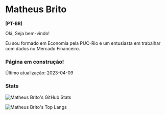 # Matheus Brito

<b>[PT-BR]</b>

Olá, Seja bem-vindo!

Eu sou formado em Economia pela PUC-Rio e um entusiasta em trabalhar com dados no Mercado Financeiro.

### Página em construção!

Último atualização: 2023-04-09

### Stats

![Matheus Brito's GitHub Stats](https://github-readme-stats.vercel.app/api?username=matheuslbrito&theme=nord&show_icons=true)

![Matheus Brito's Top Langs](https://github-readme-stats.vercel.app/api/top-langs/?username=matheuslbrito&layout=compact)

